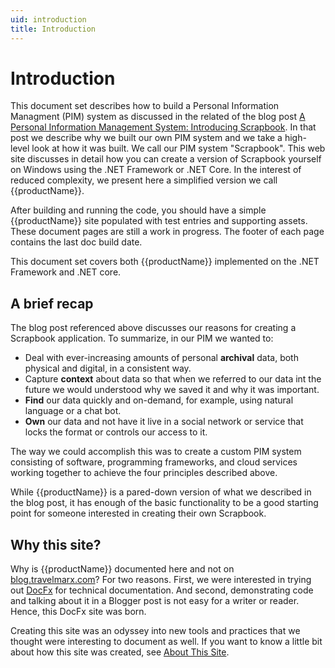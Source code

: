 ```yaml
---
uid: introduction
title: Introduction
---
```

# Introduction

This document set describes how to build a Personal Information Managment (PIM) system as discussed in the related of the blog post [A Personal Information Management System: Introducing Scrapbook][blog]. In that post we describe why we built our own PIM system and we take a  high-level look at how it was built. We call our PIM system "Scrapbook". This web site discusses in detail how you can create a version of Scrapbook yourself on Windows using the .NET Framework or .NET Core. In the interest of reduced complexity, we present here a simplified version we call {{productName}}. 

After building and running the code, you should have a simple {{productName}} site populated with test entries and supporting assets. These document pages are still a work in progress. The footer of each page contains the last doc build date.

This document set covers both {{productName}} implemented on the .NET Framework and .NET core.

## A brief recap

The blog post referenced above discusses our reasons for creating a Scrapbook application. To summarize, in our PIM we wanted to:

* Deal with ever-increasing amounts of personal **archival** data, both physical and digital, in a consistent way.
* Capture **context** about data so that when we referred to our data int the future we would understood why we saved it and why it was important.
* **Find** our data quickly and on-demand, for example, using natural language or a chat bot.
* **Own** our data and not have it live in a social network or service that locks the format or controls our access to it.

The way we could accomplish this was to create a custom PIM system consisting of software, programming frameworks, and cloud services working together to achieve the four principles described above.

While {{productName}} is a pared-down version of what we described in the blog post, it has enough of the basic functionality to be a good starting point for someone interested in creating their own Scrapbook.

## Why this site?

Why is {{productName}} documented here and not on [blog.travelmarx.com][tm]? For two reasons. First, we were interested in trying out [DocFx][docfx] for technical documentation. And second, demonstrating code and talking about it in a Blogger post is not easy for a writer or reader. Hence, this DocFx site was born.

Creating this site was an odyssey into new tools and practices that we thought were interesting to document as well. If you want to know a little bit about how this site was created, see [About This Site][about].

[about]: about-this-site.md
[web]: https://travelmarx.github.io/scrapbook101core/
[blog]: http://blog.travelmarx.com/2017/12/a-personal-information-management-system-introducing-scrapbook.html
[demo]: http://www.travelmarx.com/
[tm]: http://blog.travelmarx.com
[ghp]: https://pages.github.com/
[docfx]: https://dotnet.github.io/docfx/
